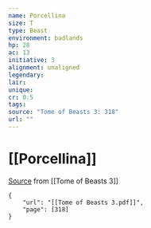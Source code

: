 ```yaml
---
name: Porcellina
size: T
type: Beast
environment: badlands
hp: 28
ac: 13
initiative: 3
alignment: unaligned
legendary: 
lair: 
unique: 
cr: 0.5
tags: 
source: "Tome of Beasts 3: 318"
url: ""
---
```

# [[Porcellina]]

[Source](zotero://open-pdf/library/items/BLGR9HVR?page=318) from [[Tome of Beasts 3]]

```pdf
{
	"url": "[[Tome of Beasts 3.pdf]]",
	"page": [318]
}
```

